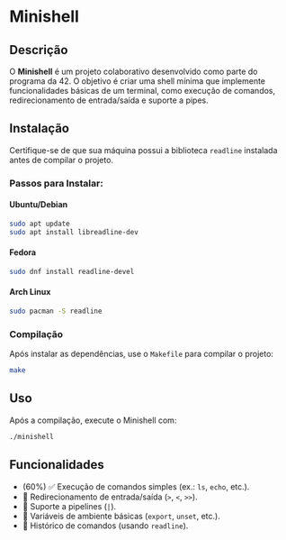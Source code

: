 # Minishell

## Descrição
O **Minishell** é um projeto colaborativo desenvolvido como parte do programa da 42. O objetivo é criar uma shell mínima que implemente funcionalidades básicas de um terminal, como execução de comandos, redirecionamento de entrada/saída e suporte a pipes.

## Instalação

Certifique-se de que sua máquina possui a biblioteca `readline` instalada antes de compilar o projeto.

### Passos para Instalar:

#### Ubuntu/Debian
```bash
sudo apt update
sudo apt install libreadline-dev
```

#### Fedora
```bash
sudo dnf install readline-devel
```

#### Arch Linux
```bash
sudo pacman -S readline
```

### Compilação
Após instalar as dependências, use o `Makefile` para compilar o projeto:
```bash
make
```

## Uso
Após a compilação, execute o Minishell com:
```bash
./minishell
```

## Funcionalidades
- (60%) ✅ Execução de comandos simples (ex.: `ls`, `echo`, etc.).
- 🚧 Redirecionamento de entrada/saída (`>`, `<`, `>>`).
- 🚧 Suporte a pipelines (`|`).
- 🚧 Variáveis de ambiente básicas (`export`, `unset`, etc.).
- 🚧 Histórico de comandos (usando `readline`).











